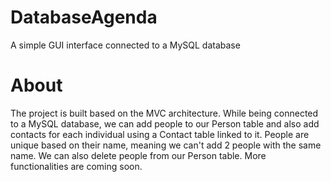 # DatabaseAgenda
A simple GUI interface connected to a MySQL database

# About
The project is built based on the MVC architecture. While being connected to a MySQL database, we can add people to our Person table and also add contacts for each 
individual using a Contact table linked to it. People are unique based on their name, meaning we can't add 2 people with the same name. We can also delete people 
from our Person table. More functionalities are coming soon.
